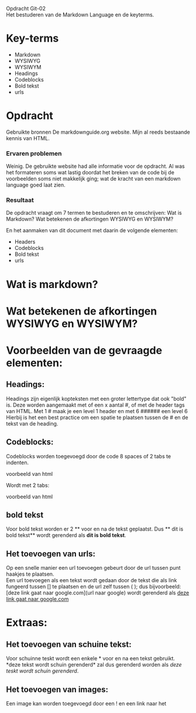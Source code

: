 Opdracht Git-02  
Het bestuderen van de Markdown Language en de keyterms.

# Key-terms
- Markdown
- WYSIWYG
- WYSIWYM
- Headings
- Codeblocks
- Bold tekst
- urls

# Opdracht   
Gebruikte bronnen
De markdownguide.org website.
Mijn al reeds bestaande kennis van HTML.


### Ervaren problemen
Weinig. De gebruikte website had alle informatie voor de opdracht. Al was het formateren soms wat lastig doordat het breken van de code bij de voorbeelden soms niet makkelijk ging; wat de kracht van een markdown language goed laat zien.

### Resultaat
De opdracht vraagt om 7 termen te bestuderen en te omschrijven:
Wat is Markdown?
Wat betekenen de afkortingen WYSIWYG en WYSIWYM?

En het aanmaken van dit document met daarin de volgende elementen:
- Headers
- Codeblocks
- Bold tekst
- urls

# Wat is markdown?

# Wat betekenen de afkortingen WYSIWYG en WYSIWYM?

# Voorbeelden van de gevraagde elementen:
## Headings:
Headings zijn eigenlijk kopteksten met een groter lettertype dat ook "bold" is.
Deze worden aangemaakt met of een x aantal #, of met de header tags van HTML.
Met 1 \# maak je een level 1 header en met 6 \#\#\#\#\#\# een level 6 
Hierbij is het een best practice om een spatie te plaatsen tussen de \# en de tekst van de heading.

## Codeblocks:
Codeblocks worden toegevoegd door de code 8 spaces of 2 tabs te indenten.
<html>
    <p>voorbeeld van html</p>
</html>

Wordt met 2 tabs:
        <html>
            </p>voorbeeld van html</p>
        </html>

## bold tekst
Voor bold tekst worden er 2 \*\* voor en na de tekst geplaatst.
Dus \*\* dit is bold tekst\*\* wordt gerenderd als **dit is bold tekst**.

## Het toevoegen van urls:
Op een snelle manier een url toevoegen gebeurt door de url tussen punt haakjes te plaatsen.  
Een url toevoegen als een tekst wordt gedaan door de tekst die als link fungeerd tussen \[\] te plaatsen en de url zelf tussen \( \); dus bijvoorbeeld:
\[deze link gaat naar google.com\]\(url naar google) wordt gerenderd als [deze link gaat naar google.com](https://google.com/)

# Extraas:
## Het toevoegen van schuine tekst:
Voor schuinne teskt wordt een enkele \* voor en na een tekst gebruikt.
\*deze tekst wordt schuin gerenderd\* zal dus gerenderd worden als *deze teskt wordt schuin gerenderd*.

## Het toevoegen van images:
Een image kan worden toegevoegd door een ! en een link naar het 